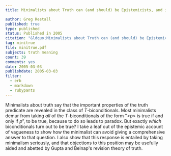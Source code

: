 ```yaml
---
title: Minimalists about Truth can (and should) be Epistemicists, and it helps if they are revision theorists too

author: Greg Restall
published: true
type: published
status: Published in 2005
citation: "&ldquo;Minimalists about Truth can (and should) be Epistemicists, and it helps if they are revision theorists too,&rdquo;  pages 97&ndash;106 in JC Beall and Bradley Armour-Garb, <em>Deflationism and Paradox</em>, Oxford University Press, 2005."
tag: minitrue
file: minitrue.pdf
subjects: truth meaning 
count: 39
comments: yes
date: 2005-03-03
publishdate: 2005-03-03
filter:
  - erb
  - markdown
  - rubypants
---
```

Minimalists about truth say that the important properties of the 
truth predicate are revealed in the class of <em>T</em>-biconditionals. Most 
minimalists demur from taking <em>all</em> of the <em>T</em>-biconditionals 
of the form "&lt;<em>p</em>&gt; is true if and only if <em>p</em>&rdquo;, to be true, because to do so leads to paradox.  But exactly <em>which</em> biconditionals turn out to be true?  I take a leaf out of the epistemic account of vagueness 
to show how the minimalist can avoid giving a comprehensive answer to that 
question.  I also show that this response is entailed by 
taking minimalism seriously, and that objections to this position may be usefully aided and abetted by Gupta and Belnap's revision theory of truth.